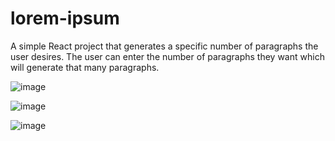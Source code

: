 # lorem-ipsum

A simple React project that generates a specific number of paragraphs the user desires. The user can enter the number of paragraphs they want which will generate that many paragraphs.

![image](https://user-images.githubusercontent.com/47619970/151361159-9f6637a7-6196-4e2c-ae00-a95a60c8f1aa.png)

![image](https://user-images.githubusercontent.com/47619970/151361234-d13e41e7-b074-414c-a6b4-e436b8ee523b.png)

![image](https://user-images.githubusercontent.com/47619970/151361298-842b9a8a-4b5c-4e50-9240-d9e193c49d82.png)
